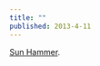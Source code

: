 ```yaml
---
title: ""
published: 2013-4-11
---
```


  <a href="http://sunhammer.bandcamp.com/" target="_blank">Sun Hammer</a>. 

